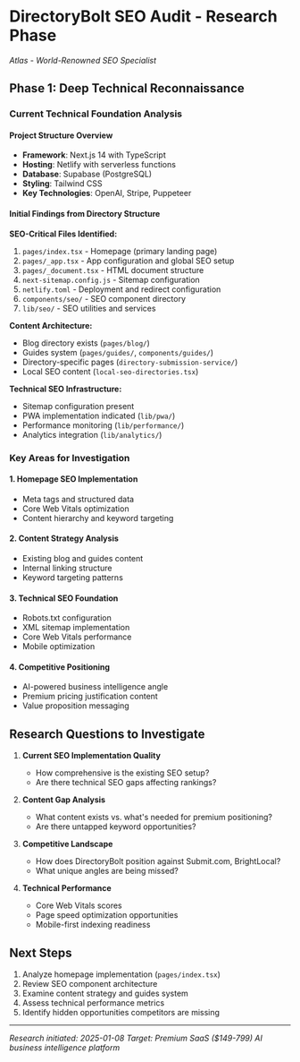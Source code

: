 # DirectoryBolt SEO Audit - Research Phase
*Atlas - World-Renowned SEO Specialist*

## Phase 1: Deep Technical Reconnaissance

### Current Technical Foundation Analysis

#### Project Structure Overview
- **Framework**: Next.js 14 with TypeScript
- **Hosting**: Netlify with serverless functions
- **Database**: Supabase (PostgreSQL)
- **Styling**: Tailwind CSS
- **Key Technologies**: OpenAI, Stripe, Puppeteer

#### Initial Findings from Directory Structure

**SEO-Critical Files Identified:**
1. `pages/index.tsx` - Homepage (primary landing page)
2. `pages/_app.tsx` - App configuration and global SEO setup
3. `pages/_document.tsx` - HTML document structure
4. `next-sitemap.config.js` - Sitemap configuration
5. `netlify.toml` - Deployment and redirect configuration
6. `components/seo/` - SEO component directory
7. `lib/seo/` - SEO utilities and services

**Content Architecture:**
- Blog directory exists (`pages/blog/`)
- Guides system (`pages/guides/`, `components/guides/`)
- Directory-specific pages (`directory-submission-service/`)
- Local SEO content (`local-seo-directories.tsx`)

**Technical SEO Infrastructure:**
- Sitemap configuration present
- PWA implementation indicated (`lib/pwa/`)
- Performance monitoring (`lib/performance/`)
- Analytics integration (`lib/analytics/`)

### Key Areas for Investigation

#### 1. Homepage SEO Implementation
- Meta tags and structured data
- Core Web Vitals optimization
- Content hierarchy and keyword targeting

#### 2. Content Strategy Analysis
- Existing blog and guides content
- Internal linking structure
- Keyword targeting patterns

#### 3. Technical SEO Foundation
- Robots.txt configuration
- XML sitemap implementation
- Core Web Vitals performance
- Mobile optimization

#### 4. Competitive Positioning
- AI-powered business intelligence angle
- Premium pricing justification content
- Value proposition messaging

## Research Questions to Investigate

1. **Current SEO Implementation Quality**
   - How comprehensive is the existing SEO setup?
   - Are there technical SEO gaps affecting rankings?

2. **Content Gap Analysis**
   - What content exists vs. what's needed for premium positioning?
   - Are there untapped keyword opportunities?

3. **Competitive Landscape**
   - How does DirectoryBolt position against Submit.com, BrightLocal?
   - What unique angles are being missed?

4. **Technical Performance**
   - Core Web Vitals scores
   - Page speed optimization opportunities
   - Mobile-first indexing readiness

## Next Steps
1. Analyze homepage implementation (`pages/index.tsx`)
2. Review SEO component architecture
3. Examine content strategy and guides system
4. Assess technical performance metrics
5. Identify hidden opportunities competitors are missing

---
*Research initiated: 2025-01-08*
*Target: Premium SaaS ($149-799) AI business intelligence platform*